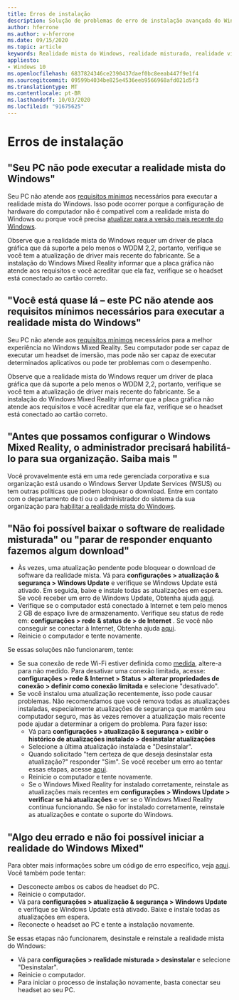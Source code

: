 ```yaml
---
title: Erros de instalação
description: Solução de problemas de erro de instalação avançada do Windows Mixed Reality que vai além da nossa documentação de suporte de consumidor padrão.
author: hferrone
ms.author: v-hferrone
ms.date: 09/15/2020
ms.topic: article
keywords: Realidade mista do Windows, realidade misturada, realidade virtual, VR, MR, solução de problemas, erros, ajuda, suporte, instalação
appliesto:
- Windows 10
ms.openlocfilehash: 6837824346ce2390437daef0bc8eeab447f9e1f4
ms.sourcegitcommit: 09599b4034be825e4536eeb9566968afd021d5f3
ms.translationtype: MT
ms.contentlocale: pt-BR
ms.lasthandoff: 10/03/2020
ms.locfileid: "91675625"
---
```

# <a name="installation-errors"></a>Erros de instalação

## <a name="your-pc-cant-run-windows-mixed-reality"></a>"Seu PC não pode executar a realidade mista do Windows"

Seu PC não atende aos [requisitos mínimos](https://support.microsoft.com/en-us/help/4039260/windows-10-mixed-reality-pc-hardware-guidelines) necessários para executar a realidade mista do Windows. Isso pode ocorrer porque a configuração de hardware do computador não é compatível com a realidade mista do Windows ou porque você precisa [atualizar para a versão mais recente do Windows](https://support.microsoft.com/en-us/help/12373/windows-update-faq). 

Observe que a realidade mista do Windows requer um driver de placa gráfica que dá suporte a pelo menos o WDDM 2,2, portanto, verifique se você tem a atualização de driver mais recente do fabricante. Se a instalação do Windows Mixed Reality informar que a placa gráfica não atende aos requisitos e você acreditar que ela faz, verifique se o headset está conectado ao cartão correto.

## <a name="youre-nearly-therethis-pc-doesnt-meet-the-minimum-requirements-needed-to-run-windows-mixed-reality"></a>"Você está quase lá – este PC não atende aos requisitos mínimos necessários para executar a realidade mista do Windows"

Seu PC não atende aos [requisitos mínimos](https://support.microsoft.com/en-us/help/4039260/windows-10-mixed-reality-pc-hardware-guidelines) necessários para a melhor experiência no Windows Mixed Reality. Seu computador pode ser capaz de executar um headset de imersão, mas pode não ser capaz de executar determinados aplicativos ou pode ter problemas com o desempenho.

Observe que a realidade mista do Windows requer um driver de placa gráfica que dá suporte a pelo menos o WDDM 2,2, portanto, verifique se você tem a atualização de driver mais recente do fabricante. Se a instalação do Windows Mixed Reality informar que a placa gráfica não atende aos requisitos e você acreditar que ela faz, verifique se o headset está conectado ao cartão correto.

## <a name="before-we-can-set-up-windows-mixed-reality-your-administrator-will-need-to-enable-it-for-your-organization-learn-more"></a>"Antes que possamos configurar o Windows Mixed Reality, o administrador precisará habilitá-lo para sua organização. Saiba mais "

Você provavelmente está em uma rede gerenciada corporativa e sua organização está usando o Windows Server Update Services (WSUS) ou tem outras políticas que podem bloquear o download. Entre em contato com o departamento de ti ou o administrador do sistema da sua organização para [habilitar a realidade mista do Windows](https://docs.microsoft.com/windows/application-management/manage-windows-mixed-reality#enable).

## <a name="we-couldnt-download-the-mixed-reality-software-or-hang-tight-while-we-do-some-downloading"></a>"Não foi possível baixar o software de realidade misturada" ou "parar de responder enquanto fazemos algum download"

* Às vezes, uma atualização pendente pode bloquear o download de software da realidade mista. Vá para **configurações > atualização & segurança > Windows Update** e verifique se Windows Update está ativado. Em seguida, baixe e instale todas as atualizações em espera. Se você receber um erro de Windows Update, Obtenha ajuda [aqui](https://support.microsoft.com/en-us/help/10164/fix-windows-update-errors).
* Verifique se o computador está conectado à Internet e tem pelo menos 2 GB de espaço livre de armazenamento. Verifique seu status de rede em: **configurações > rede & status de > de Internet** . Se você não conseguir se conectar à Internet, Obtenha ajuda [aqui](https://support.microsoft.com/en-us/help/10741/windows-10-fix-network-connection-issues).  
* Reinicie o computador e tente novamente. 

Se essas soluções não funcionarem, tente:
* Se sua conexão de rede Wi-Fi estiver definida como [medida](https://support.microsoft.com/en-us/help/17452/windows-metered-internet-connections-faq), altere-a para não medido. Para desativar uma conexão limitada, acesse: **configurações > rede & Internet > Status > alterar propriedades de conexão > definir como conexão limitada** e selecione "desativado".  
* Se você instalou uma atualização recentemente, isso pode causar problemas. Não recomendamos que você remova todas as atualizações instaladas, especialmente atualizações de segurança que mantêm seu computador seguro, mas às vezes remover a atualização mais recente pode ajudar a determinar a origem do problema. Para fazer isso: 
    * Vá para **configurações > atualização & segurança > exibir o histórico de atualizações instalado > desinstalar atualizações**
    * Selecione a última atualização instalada e "Desinstalar".
    * Quando solicitado "tem certeza de que deseja desinstalar esta atualização?" responder "Sim". Se você receber um erro ao tentar essas etapas, acesse [aqui](https://support.microsoft.com/en-us/help/10164/fix-windows-update-errors). 
    * Reinicie o computador e tente novamente. 
    * Se o Windows Mixed Reality for instalado corretamente, reinstale as atualizações mais recentes em **configurações > Windows Update > verificar se há atualizações** e ver se o Windows Mixed Reality continua funcionando. Se não for instalado corretamente, reinstale as atualizações e contate o suporte do Windows. 

## <a name="something-went-wrong-and-we-couldnt-start-windows-mixed-reality"></a>"Algo deu errado e não foi possível iniciar a realidade do Windows Mixed"
Para obter mais informações sobre um código de erro específico, veja [aqui](error-codes.md). Você também pode tentar:

* Desconecte ambos os cabos de headset do PC.
* Reinicie o computador.
* Vá para **configurações > atualização & segurança > Windows Update** e verifique se Windows Update está ativado. Baixe e instale todas as atualizações em espera.
* Reconecte o headset ao PC e tente a instalação novamente.

Se essas etapas não funcionarem, desinstale e reinstale a realidade mista do Windows:
* Vá para **configurações > realidade misturada > desinstalar** e selecione "Desinstalar". 
* Reinicie o computador. 
* Para iniciar o processo de instalação novamente, basta conectar seu headset ao seu PC.
